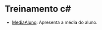 # Treinamento c#

- [MediaAluno](https://github.com/natassjalessa/treinamento-csharp/tree/master/MediaAluno): Apresenta a média do aluno.
